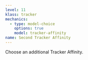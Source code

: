 ```yaml
---
level: 11
klass: tracker
mechanics:
  - type: model-choice
    options: true
    model: tracker-affinity
name: Second Tracker Affinity
---
```

Choose an additional Tracker Affinity.




